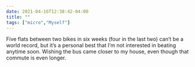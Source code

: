 ```yaml
---
date: 2021-04-16T12:38:42-04:00
title: ""
tags: ["micro","Myself"]
---
```

Five flats between two bikes in six weeks (four in the last two) can’t be a world record, but it’s a personal best that I’m not interested in beating anytime soon. Wishing the bus came closer to my house, even though that commute is even longer.
